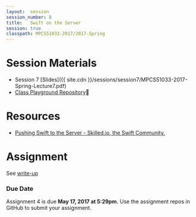 ```yaml
---
layout:  session
session_number: 8
title:   Swift on the Server
session: true
classpath: MPCS51033-2017/2017-Spring
---
```


Session Materials
=================
* Session 7 [Slides]({{ site.cdn }}/sessions/session7/MPCS51033-2017-Spring-Lecture7.pdf)
* [Class Playground Repository](https://github.com/uchicago-cloud/mpcs51033-2017-spring-playground)

Resources
=========
* [Pushing Swift to the Server -  Skilled.io, the Swift Community.](https://www.skilled.io/u/swiftsummit/pushing-swift-to-the-server)




Assignment
============
See [write-up](mpcs51033-2017-spring-assignment4.pdf)

### Due Date ####
Assignment 4 is due **May 17, 2017 at 5:29pm.** Use the assignment repos in GitHub to submit your assignment.  
